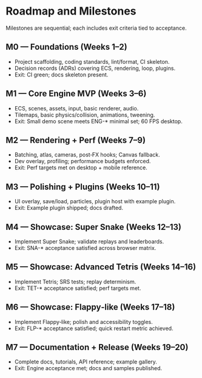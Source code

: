 # Roadmap and Milestones

Milestones are sequential; each includes exit criteria tied to acceptance.

## M0 — Foundations (Weeks 1–2)

- Project scaffolding, coding standards, lint/format, CI skeleton.
- Decision records (ADRs) covering ECS, rendering, loop, plugins.
- Exit: CI green; docs skeleton present.

## M1 — Core Engine MVP (Weeks 3–6)

- ECS, scenes, assets, input, basic renderer, audio.
- Tilemaps, basic physics/collision, animations, tweening.
- Exit: Small demo scene meets ENG-\* minimal set; 60 FPS desktop.

## M2 — Rendering + Perf (Weeks 7–9)

- Batching, atlas, cameras, post‑FX hooks; Canvas fallback.
- Dev overlay, profiling; performance budgets enforced.
- Exit: Perf targets met on desktop + mobile reference.

## M3 — Polishing + Plugins (Weeks 10–11)

- UI overlay, save/load, particles, plugin host with example plugin.
- Exit: Example plugin shipped; docs drafted.

## M4 — Showcase: Super Snake (Weeks 12–13)

- Implement Super Snake; validate replays and leaderboards.
- Exit: SNA-\* acceptance satisfied across browser matrix.

## M5 — Showcase: Advanced Tetris (Weeks 14–16)

- Implement Tetris; SRS tests; replay determinism.
- Exit: TET-\* acceptance satisfied; perf targets met.

## M6 — Showcase: Flappy‑like (Weeks 17–18)

- Implement Flappy‑like; polish and accessibility toggles.
- Exit: FLP-\* acceptance satisfied; quick restart metric achieved.

## M7 — Documentation + Release (Weeks 19–20)

- Complete docs, tutorials, API reference; example gallery.
- Exit: Engine acceptance met; docs and samples published.
